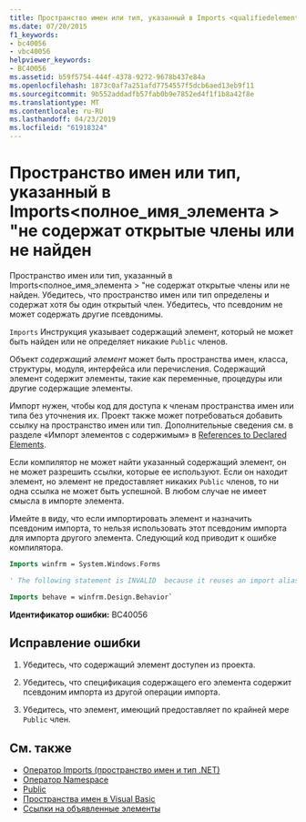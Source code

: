 ```yaml
---
title: Пространство имен или тип, указанный в Imports <qualifiedelementname>, не содержит общих членов или не найден
ms.date: 07/20/2015
f1_keywords:
- bc40056
- vbc40056
helpviewer_keywords:
- BC40056
ms.assetid: b59f5754-444f-4378-9272-9678b437e84a
ms.openlocfilehash: 1873c0af7a251afd7754557f5dcb6aed13eb9f11
ms.sourcegitcommit: 9b552addadfb57fab0b9e7852ed4f1f1b8a42f8e
ms.translationtype: MT
ms.contentlocale: ru-RU
ms.lasthandoff: 04/23/2019
ms.locfileid: "61918324"
---
```

# <a name="namespace-or-type-specified-in-the-imports-qualifiedelementname-doesnt-contain-any-public-member-or-cannot-be-found"></a>Пространство имен или тип, указанный в Imports\<полное_имя_элемента > "не содержат открытые члены или не найден

Пространство имен или тип, указанный в Imports\<полное_имя_элемента > "не содержат открытые члены или не найден. Убедитесь, что пространство имен или тип определены и содержат хотя бы один открытый член. Убедитесь, что псевдоним не может содержать другие псевдонимы.

`Imports` Инструкция указывает содержащий элемент, который не может быть найден или не определяет никакие `Public` членов.

Объект *содержащий элемент* может быть пространства имен, класса, структуры, модуля, интерфейса или перечисления. Содержащий элемент содержит элементы, такие как переменные, процедуры или другие содержащие элементы.

Импорт нужен, чтобы код для доступа к членам пространства имен или типа без уточнения их. Проект также может потребоваться добавить ссылку на пространство имен или тип. Дополнительные сведения см. в разделе «Импорт элементов с содержимым» в [References to Declared Elements](../../../visual-basic/programming-guide/language-features/declared-elements/references-to-declared-elements.md).

Если компилятор не может найти указанный содержащий элемент, он не может разрешить ссылки, которые ее используют. Если он находит элемент, но элемент не предоставляет никаких `Public` членов, то ни одна ссылка не может быть успешной. В любом случае не имеет смысла в импорте элемента.

Имейте в виду, что если импортировать элемент и назначить псевдоним импорта, то нельзя использовать этот псевдоним импорта для импорта другого элемента. Следующий код приводит к ошибке компилятора.

```vb
Imports winfrm = System.Windows.Forms

' The following statement is INVALID  because it reuses an import alias.

Imports behave = winfrm.Design.Behavior`
```

**Идентификатор ошибки:** BC40056

## <a name="to-correct-this-error"></a>Исправление ошибки

1. Убедитесь, что содержащий элемент доступен из проекта.

2. Убедитесь, что спецификация содержащего его элемента содержит псевдоним импорта из другой операции импорта.

3. Убедитесь, что элемент, имеющий предоставляет по крайней мере `Public` член.

## <a name="see-also"></a>См. также

- [Оператор Imports (пространство имен и тип .NET)](../../../visual-basic/language-reference/statements/imports-statement-net-namespace-and-type.md)
- [Оператор Namespace](../../../visual-basic/language-reference/statements/namespace-statement.md)
- [Public](../../../visual-basic/language-reference/modifiers/public.md)
- [Пространства имен в Visual Basic](../../../visual-basic/programming-guide/program-structure/namespaces.md)
- [Ссылки на объявленные элементы](../../../visual-basic/programming-guide/language-features/declared-elements/references-to-declared-elements.md)
